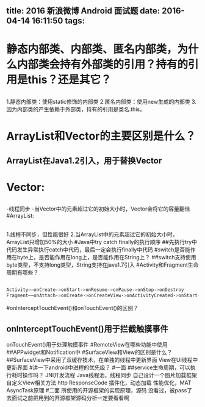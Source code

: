 title: 2016 新浪微博 Android 面试题
date: 2016-04-14 16:11:50
tags:
---
# 静态内部类、内部类、匿名内部类，为什么内部类会持有外部类的引用？持有的引用是this？还是其它？
##
1.静态内部类：使用static修饰的内部类
2.匿名内部类：使用new生成的内部类
3.因为内部类的产生依赖于外部类，持有的引用是类名.this。
# ArrayList和Vector的主要区别是什么？
## ArrayList在Java1.2引入，用于替换Vector
# Vector:
##
 -线程同步
 -当Vector中的元素超过它的初始大小时，Vector会将它的容量翻倍
 #ArrayList:
 ##
 1.线程不同步，但性能很好
 2.当ArrayList中的元素超过它的初始大小时，ArrayList只增加50%的大小
 #Java中try catch finally的执行顺序
 ##先执行try中代码发生异常执行catch中代码，最后一定会执行finally中代码
 #switch是否能作用在byte上，是否能作用在long上，是否能作用在String上？
 ##switch支持使用byte类型，不支持long类型，String支持在java1.7引入
 #Activity和Fragment生命周期有哪些？
 ##
 ```bash
 Activity——onCreate->onStart->onResume->onPause->onStop->onDestroy
Fragment——onAttach->onCreate->onCreateView->onActivityCreated->onStart->onResume->onPause->onStop->onDestroyView->onDestroy->onDetach
 ```
#onInterceptTouchEvent()和onTouchEvent()的区别？
## onInterceptTouchEvent()用于拦截触摸事件
onTouchEvent()用于处理触摸事件
#RemoteView在哪些功能中使用
##APPwidget和Notification中
#SurfaceView和View的区别是什么？
##SurfaceView中采用了双缓存技术，在单独的线程中更新界面
View在UI线程中更新界面
#讲一下android中进程的优先级？
#一面
##service生命周期，可以执行耗时操作吗？
JNI开发流程
Java线程池，线程同步
自己设计一个图片加载框架
自定义View相关方法
http ResponseCode
插件化，动态加载
性能优化，MAT
AsyncTask原理
#二面
所使用的开源框架的实现原理，源码
没看过，被pass了
去面试之前把用到的开源框架源码分析一定要看看啊


